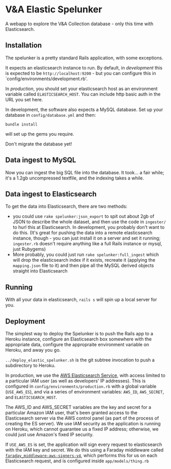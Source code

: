 # V&A Elastic Spelunker

A webapp to explore the V&A Collection database - only this time with Elasticsearch.

## Installation

The spelunker is a pretty standard Rails application, with some exceptions.

It expects an elasticsearch instance to run. By default, in *development* this is expected to be `http://localhost:9200` - but you can configure this in `config/environments/development.rb'.

In *production*, you should set your elasticsearch host as an environment variable called `ELASTICSEARCH_HOST`. You can include http basic auth in the URL you set here.

In development, the software also expects a MySQL database. Set up your database in `config/database.yml` and then:

	bundle install

will set up the gems you require.

Don't migrate the database yet!

## Data ingest to MySQL

Now you can ingest the big SQL file into the database. It took… a fair while; it's a 1.2gb uncompressed textfile, and the indexing takes a while.

## Data ingest to Elasticsearch

To get the data into Elasticsearch, there are two methods:

* you could use `rake spelunker:json_export` to spit out about 2gb of JSON to describe the whole dataset, and then use the code in `ingester/` to hurl this at Elasticsearch. In development, you probably don't want to do this. (It's great for pushing the data into a remote elasticsearch instance, though - you can just install it on a server and set it running; `ingester.rb` doesn't require anything like a full Rails instance or mysql, just Rubygems)
* More probably, you could just run `rake spelunker:full_ingest` which will drop the elasticsearch index if it exists, recreate it (applying the `mapping.json` file to it) and then pipe all the MySQL derived objects straight into Elasticsearch

## Running

With all your data in elasticsearch, `rails s` will spin up a local server for you.

## Deployment

The simplest way to deploy the Spelunker is to push the Rails app to a Heroku instance, configure an Elasticsearch box somewhere with the appropriate data, configure the appropraite environment variable on Heroku, and away you go.

`../deploy_elastic_spelunker.sh` is the git subtree invocation to push a subdirectory to Heroku.

In production, we use the [AWS Elasticsearch Service][awses], with access limited to a particular IAM user (as well as developers' IP addresses). This is configured in `config/environments/production.rb` with a global variable (`USE_AWS_ES`), and via a series of environment variables: `AWS_ID`, `AWS_SECRET`, and `ELASTICSEARCH_HOST`.

The AWS_ID and AWS_SECRET variables are the key and secret for a particular Amazon IAM user, that's been granted access to the Elasticsearch server via the AWS control panel (as part of the process of creating the ES server). We use IAM security as the application is running on Heroku, which cannot guarantee us a fixed IP address; otherwise, we could just use Amazon's fixed IP security.

If `USE_AWS_ES` is set, the application will sign every request to elasticsearch with the IAM key and secret. We do this using a Faraday middleware called [`faraday_middleware-aws-signers-v4`][middleware], which performs this for us on each Elasticsearch request, and is configured inside `app/models/thing.rb`

[awses]:https://aws.amazon.com/elasticsearch-service/
[middleware]:https://github.com/winebarrel/faraday_middleware-aws-signers-v4